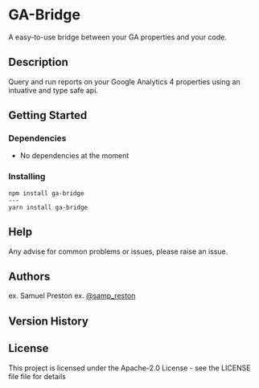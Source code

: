 # GA-Bridge

A easy-to-use bridge between your GA properties and your code.

## Description

Query and run reports on your Google Analytics 4 properties using an intuative and type safe api.

## Getting Started

### Dependencies

* No dependencies at the moment

### Installing

```
npm install ga-bridge
---
yarn install ga-bridge
```

## Help

Any advise for common problems or issues, please raise an issue.

## Authors

ex. Samuel Preston
ex. [@samp_reston](https://twitter.com/samp_reston)

## Version History

## License

This project is licensed under the Apache-2.0 License - see the LICENSE file file for details
